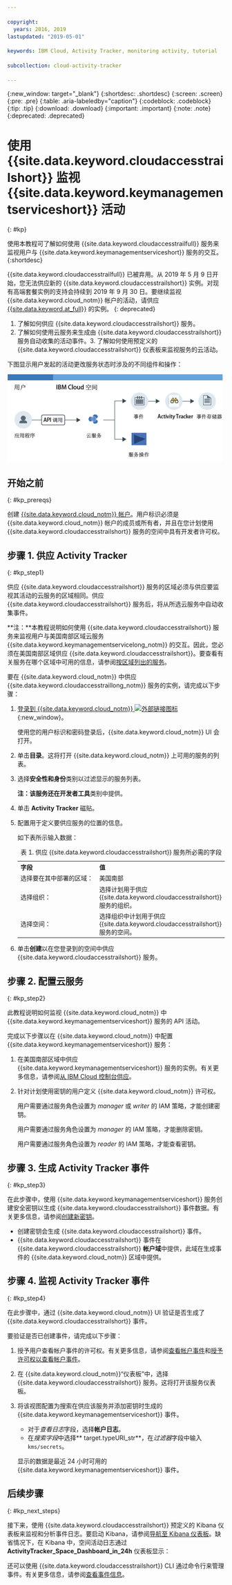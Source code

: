 ```yaml
---

copyright:
  years: 2016, 2019
lastupdated: "2019-05-01"

keywords: IBM Cloud, Activity Tracker, monitoring activity, tutorial

subcollection: cloud-activity-tracker

---
```


{:new_window: target="_blank"}
{:shortdesc: .shortdesc}
{:screen: .screen}
{:pre: .pre}
{:table: .aria-labeledby="caption"}
{:codeblock: .codeblock}
{:tip: .tip}
{:download: .download}
{:important: .important}
{:note: .note}
{:deprecated: .deprecated}


# 使用 {{site.data.keyword.cloudaccesstrailshort}} 监视 {{site.data.keyword.keymanagementserviceshort}} 活动
{: #kp}

使用本教程可了解如何使用 {{site.data.keyword.cloudaccesstrailfull}} 服务来监视用户与 {{site.data.keyword.keymanagementserviceshort}} 服务的交互。
{:shortdesc}

{{site.data.keyword.cloudaccesstrailfull}} 已被弃用。从 2019 年 5 月 9 日开始，您无法供应新的 {{site.data.keyword.cloudaccesstrailshort}} 实例。对现有高端套餐实例的支持会持续到 2019 年 9 月 30 日。要继续监视 {{site.data.keyword.cloud_notm}} 帐户的活动，请供应 [{{site.data.keyword.at_full}}](/docs/services/Activity-Tracker-with-LogDNA?topic=logdnaat-getting-started#getting-started) 的实例。
{: deprecated}

1. 了解如何供应 {{site.data.keyword.cloudaccesstrailshort}} 服务。
2. 了解如何使用云服务来生成由 {{site.data.keyword.cloudaccesstrailshort}} 服务自动收集的活动事件。3. 了解如何使用预定义的 {{site.data.keyword.cloudaccesstrailshort}} 仪表板来监视服务的云活动。

下图显示用户发起的活动更改服务状态时涉及的不同组件和操作：

![用户发起的活动更改服务状态时涉及的组件和操作](../images/AT_f1.png "用户发起的活动更改服务状态时涉及的组件和操作")



## 开始之前
{: #kp_prereqs}

创建 [{{site.data.keyword.cloud_notm}} 帐户](https://cloud.ibm.com/login)。用户标识必须是 {{site.data.keyword.cloud_notm}} 帐户的成员或所有者，并且在您计划使用 {{site.data.keyword.cloudaccesstrailshort}} 服务的空间中具有开发者许可权。


## 步骤 1. 供应 Activity Tracker
{: #kp_step1}

供应 {{site.data.keyword.cloudaccesstrailshort}} 服务的区域必须与供应要监视其活动的云服务的区域相同。供应 {{site.data.keyword.cloudaccesstrailshort}} 服务后，将从所选云服务中自动收集事件。 

**注：**本教程说明如何使用 {{site.data.keyword.cloudaccesstrailshort}} 服务来监视用户与美国南部区域云服务 {{site.data.keyword.keymanagementservicelong_notm}} 的交互。因此，您必须在美国南部区域供应 {{site.data.keyword.cloudaccesstrailshort}}。要查看有关服务在哪个区域中可用的信息，请参阅[按区域列出的服务](/docs/resources?topic=resources-services_region#services_region)。

要在 {{site.data.keyword.cloud_notm}} 中供应 {{site.data.keyword.cloudaccesstraillong_notm}} 服务的实例，请完成以下步骤：

1. [登录到 {{site.data.keyword.cloud_notm}} ![外部链接图标](../../icons/launch-glyph.svg "外部链接图标")](https://cloud.ibm.com/login){:new_window}。
    
	使用您的用户标识和密码登录后，{{site.data.keyword.cloud_notm}} UI 会打开。

2. 单击**目录**。这将打开 {{site.data.keyword.cloud_notm}} 上可用的服务的列表。

3. 选择**安全性和身份**类别以过滤显示的服务列表。

    **注：**该服务还在**开发者工具**类别中提供。

4. 单击 **Activity Tracker** 磁贴。 

5. 配置用于定义要供应服务的位置的信息。 

    如下表所示输入数据： 

    <table>
	  <caption>表 1. 供应 {{site.data.keyword.cloudaccesstrailshort}} 服务所必需的字段</caption>
	  <tr>
	    <th width="50%">字段</th>
		<th width="50%">值</th>
	  </tr>
	  <tr>
	    <td>选择要在其中部署的区域：</td>
		<td>美国南部</td>
	  </tr>
	  <tr>
	    <td>选择组织：</td>
		<td>选择计划用于供应 {{site.data.keyword.cloudaccesstrailshort}} 服务的组织。</td>
	  </tr>
	  <tr>
	    <td>选择空间：</td>
		<td>选择组织中计划用于供应 {{site.data.keyword.cloudaccesstrailshort}} 服务的空间。</td>
	  </tr>
	</table>

6. 单击**创建**以在您登录到的空间中供应 {{site.data.keyword.cloudaccesstrailshort}} 服务。
   

## 步骤 2. 配置云服务  
{: #kp_step2}

此教程说明如何监视 {{site.data.keyword.cloud_notm}} 中 {{site.data.keyword.keymanagementserviceshort}} 服务的 API 活动。

完成以下步骤以在 {{site.data.keyword.cloud_notm}} 中配置 {{site.data.keyword.keymanagementserviceshort}} 服务：

1. 在美国南部区域中供应 {{site.data.keyword.keymanagementserviceshort}} 服务的实例。有关更多信息，请参阅[从 IBM Cloud 控制台供应](/docs/services/key-protect?topic=key-protect-provision#provision)。

2. 针对计划使用密钥的用户定义 {{site.data.keyword.cloud_notm}} 许可权。 

    用户需要通过服务角色设置为 *manager* 或 *writer* 的 IAM 策略，才能创建密钥。

    用户需要通过服务角色设置为 *manager* 的 IAM 策略，才能删除密钥。

    用户需要通过服务角色设置为 *reader* 的 IAM 策略，才能查看密钥。 


## 步骤 3. 生成 Activity Tracker 事件
{: #kp_step3}

在此步骤中，使用 {{site.data.keyword.keymanagementserviceshort}} 服务创建安全密钥以生成 {{site.data.keyword.cloudaccesstrailshort}} 事件数据。有关更多信息，请参阅[创建新密钥](/docs/services/key-protect?topic=key-protect-create-standard-keys#create-standard-keys)。

* 创建密钥会生成 {{site.data.keyword.cloudaccesstrailshort}} 事件。
* {{site.data.keyword.cloudaccesstrailshort}} 事件在 {{site.data.keyword.cloudaccesstrailshort}} **帐户域**中提供，此域在生成事件的 {{site.data.keyword.cloud_notm}} 区域中提供。 

## 步骤 4. 监视 Activity Tracker 事件
{: #kp_step4}

在此步骤中，通过 {{site.data.keyword.cloud_notm}} UI 验证是否生成了 {{site.data.keyword.cloudaccesstrailshort}} 事件。

要验证是否已创建事件，请完成以下步骤：

1. 授予用户查看帐户事件的许可权。有关更多信息，请参阅[查看帐户事件](/docs/services/cloud-activity-tracker/how-to/manage-events-ui?topic=cloud-activity-tracker-view_acc_events#view_acc_events_account_events)和[授予许可权以查看帐户事件](/docs/services/cloud-activity-tracker/how-to?topic=cloud-activity-tracker-grant_permissions#grant_acc_events)。

2. 在 {{site.data.keyword.cloud_notm}}“仪表板”中，选择 {{site.data.keyword.cloudaccesstrailshort}} 服务。这将打开该服务仪表板。

3. 将该视图配置为搜索在供应该服务并添加密钥时生成的 {{site.data.keyword.keymanagementserviceshort}} 事件。

    * 对于*查看日志*字段，选择**帐户日志**。
    * 在*搜索字段*中选择** target.typeURI_str**，在*过滤器*字段中输入 `kms/secrets`。
	
    显示的数据是最近 24 小时可用的 {{site.data.keyword.keymanagementserviceshort}} 事件。 
	


## 后续步骤
{: #kp_next_steps}

接下来，使用 {{site.data.keyword.cloudaccesstrailshort}} 预定义的 Kibana 仪表板来监视和分析事件日志。要启动 Kibana，请参阅[导航至 Kibana 仪表板](/docs/services/cloud-activity-tracker/how-to/manage-events-ui?topic=cloud-activity-tracker-launch_kibana#launch_kibana)。缺省情况下，在 Kibana 中，空间活动日志通过 **ActivityTracker_Space_Dashboard_in_24h** 仪表板显示：

还可以使用 {{site.data.keyword.cloudaccesstrailshort}} CLI 通过命令行来管理事件。有关更多信息，请参阅[查看事件信息](/docs/services/cloud-activity-tracker/how-to?topic=cloud-activity-tracker-viewing_event_status#viewing_event_status)。



